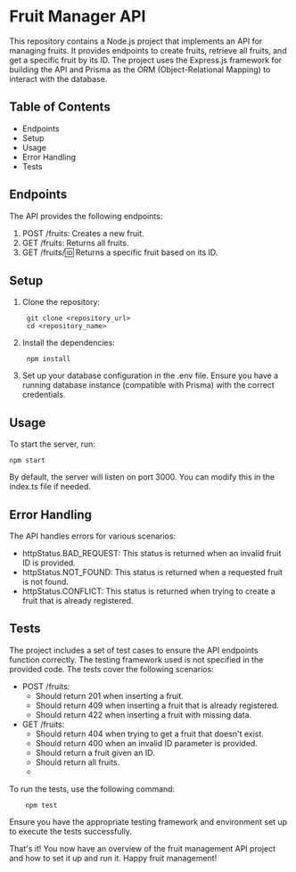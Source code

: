 # Fruit Manager API

This repository contains a Node.js project that implements an API for managing fruits. It provides endpoints to create fruits, retrieve all fruits, and get a specific fruit by its ID. The project uses the Express.js framework for building the API and Prisma as the ORM (Object-Relational Mapping) to interact with the database.

## Table of Contents

- Endpoints 
- Setup
- Usage
- Error Handling
- Tests

## Endpoints
The API provides the following endpoints:

1. POST /fruits: Creates a new fruit.
2. GET /fruits: Returns all fruits.
3. GET /fruits/:id: Returns a specific fruit based on its ID.

## Setup
1. Clone the repository:

        git clone <repository_url>
        cd <repository_name>
      
2. Install the dependencies:

        npm install

3. Set up your database configuration in the .env file. Ensure you have a running database instance (compatible with Prisma) with the correct credentials.


## Usage
To start the server, run:

    npm start
    
By default, the server will listen on port 3000. You can modify this in the index.ts file if needed.

## Error Handling
The API handles errors for various scenarios:

- httpStatus.BAD_REQUEST: This status is returned when an invalid fruit ID is provided.
- httpStatus.NOT_FOUND: This status is returned when a requested fruit is not found.
- httpStatus.CONFLICT: This status is returned when trying to create a fruit that is already registered.

## Tests
The project includes a set of test cases to ensure the API endpoints function correctly. The testing framework used is not specified in the provided code. The tests cover the following scenarios:

- POST /fruits:
  - Should return 201 when inserting a fruit.
  - Should return 409 when inserting a fruit that is already registered.
  - Should return 422 when inserting a fruit with missing data.
- GET /fruits:
  - Should return 404 when trying to get a fruit that doesn't exist.
  - Should return 400 when an invalid ID parameter is provided.
  - Should return a fruit given an ID.
  - Should return all fruits.
  - 
To run the tests, use the following command:

        npm test
    
Ensure you have the appropriate testing framework and environment set up to execute the tests successfully.

That's it! You now have an overview of the fruit management API project and how to set it up and run it. Happy fruit management!
